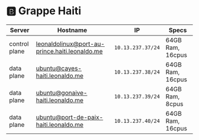 # :b: Grappe Haiti

| Server           | Hostname                                  |  IP               | Specs                 |
|------------------|-------------------------------------------|-------------------|-----------------------|
| control plane    |leonaldolinux@port-au-prince.haiti.leonaldo.me    | `10.13.237.37/24` | 64GB Ram,      16cpus |
| data plane       |ubuntu@cayes-haiti.leonaldo.me             | `10.13.237.38/24` | 64GB Ram,      16cpus |
| data plane       |ubuntu@gonaive-haiti.leonaldo.me           | `10.13.237.39/24` | 64GB Ram,       8cpus |
| data plane       |ubuntu@port-de-paix-haiti.leonaldo.me      | `10.13.237.40/24` | 64GB Ram,      16cpus |
